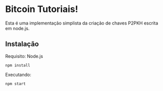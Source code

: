 # Bitcoin Tutoriais!

Esta é uma implementação simplista da criação de chaves P2PKH escrita em node.js.

## Instalação

Requisito: Node.js

    npm install
    
Executando:

    npm start